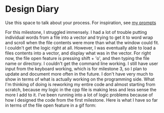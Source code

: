 # Design Diary
Use this space to talk about your process.  For inspiration, see [my prompts](../../../docs/sample_reflection.md) 

For this milestone, I struggled immensely. I had a lot of trouble putting individual words from a file into a vector and trying to get it to word wrap and scroll when the file contents were more than what the window could fit. I couldn't get the logic right at all. However, I was eventually able to load a files contents into a vector, and display what was in the vector. For right now, the file open feature is pressing shift + 'o', and then typing the file name or directory. I couldn't get the command line working. I still have user input from the keyboard working, which is for milestone 3, so I plan to update and document more often in the future. I don't have very much to show in terms of what is actually working on the programming side. What I'm thinking of doing is reworking my entire code and almost starting from scratch, because my logic in the cpp file is making less and less sense the more I add to it. I've been running into a lot of logic problems because of how I designed the code from the first milestone. Here is what I have so far in terms of the file open feature in a gif form:
